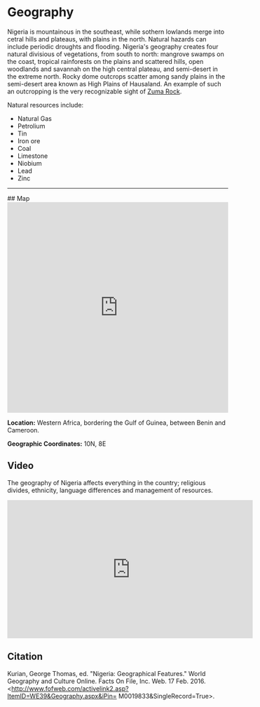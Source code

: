 # Geography

Nigeria is mountainous in the southeast, while sothern lowlands merge into cetral hills and plateaus, with plains in the north. Natural hazards can include periodic droughts and flooding. Nigeria's geography creates four natural divisious of vegetations, from south to north: mangrove swamps on the coast, tropical rainforests on the plains and scattered hills, open woodlands and savannah on the high central plateau, and semi-desert in the extreme north. Rocky dome outcrops scatter among sandy plains in the semi-desert area known as High Plains of Hausaland. An example of such an outcropping is the very recognizable sight of [Zuma Rock](landmarks#ZumaRock).

Natural resources include:
- Natural Gas
- Petrolium
- Tin
- Iron ore
- Coal
- Limestone
- Niobium
- Lead
- Zinc

<hr />
## Map
<iframe
  width="100%"
  height="480"
  frameborder="0" style="border:0"
  src="https://www.google.com/maps/embed/v1/search?key=AIzaSyC8EzlfU1nbk346uRMNKKvsIve-1cPFPWk&q=Nigeria" allowfullscreen>
</iframe>

**Location:** Western Africa, bordering the Gulf of Guinea, between Benin and Cameroon.

**Geographic Coordinates:** 10N, 8E

## Video
The geography of Nigeria affects everything in the country; religious divides, ethnicity, language differences and management of resources.
<iframe width="560" height="315" src="https://www.youtube-nocookie.com/embed/irn2SWBRZWQ?rel=0" frameborder="0" allowfullscreen></iframe>


## Citation
Kurian, George Thomas, ed. "Nigeria: Geographical Features." World Geography and Culture Online. Facts On File, Inc. Web. 17 Feb. 2016. <http://www.fofweb.com/activelink2.asp?ItemID=WE39&Geography.aspx&iPin= M0019833&SingleRecord=True>.
